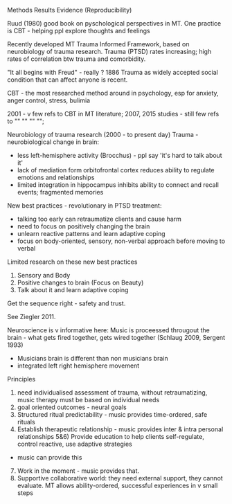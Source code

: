 Methods
Results
Evidence (Reproducibility)

Ruud (1980) good book on pyschological perspectives in MT.
One practice is CBT - helping ppl explore thoughts and feelings

Recently developed MT Trauma Informed Framework, based on neurobiology of trauma research.
Trauma (PTSD) rates increasing; high rates of correlation btw trauma and comorbidity.

"It all begins with Freud" - really ? 1886
Trauma as widely accepted social condition that can affect anyone is recent.

CBT - the most researched method around in psychology, esp for anxiety, anger control, stress, bulimia

2001 - v few refs to CBT in MT literature;
2007, 2015 studies - still few refs to "" "" "" "";

Neurobiology of trauma research (2000 - to present day)
Trauma - neurobiological change in brain:
- less left-hemisphere activity (Brocchus) - ppl say 'it's hard to talk about it'
- lack of mediation form orbitofrontal cortex reduces ability to regulate emotions and relationships
- limited integration in hippocampus inhibits ability to connect and recall events; fragmented memories

New best practices - revolutionary in PTSD treatment:
- talking too early can retraumatize clients and cause harm
- need to focus on positively changing the brain 
- unlearn reactive patterns and learn adaptive coping
- focus on body-oriented, sensory, non-verbal approach before moving to verbal

Limited research on these new best practices
1) Sensory and Body
2) Positive changes to brain (Focus on Beauty)
3) Talk about it and learn adaptive coping

Get the sequence right - safety and trust.

See Ziegler 2011.

Neuroscience is v informative here:
Music is proceessed througout the brain - what gets fired together, gets wired together
(Schlaug 2009, Sergent 1993)
- Musicians brain is different than non musicians brain 
- integrated left right hemisphere movement

Principles
1) need individualised assessment of trauma, without retraumatizing, music therapy must be based on individual needs
2) goal oriented outcomes - neural goals
3) Structured ritual predictability - music provides time-ordered, safe rituals
4) Establish therapeutic relationship - music provides inter & intra personal relationships
5&6) Provide education to help clients self-regulate, control reactive, use adaptive strategies
- music can provide this
7) Work in the moment - music provides that.
8) Supportive collaborative world: they need external support, they cannot evaluate. MT allows ability-ordered, successful experiences in v small steps


